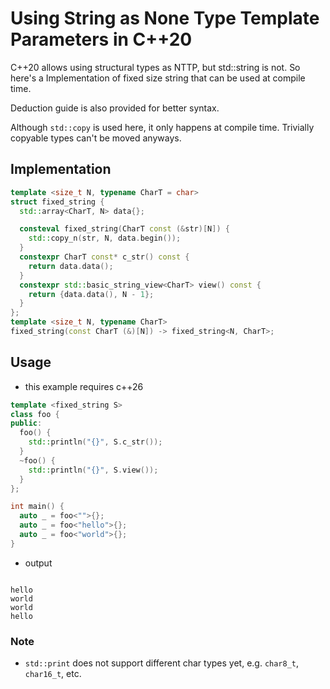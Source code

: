 # Using String as None Type Template Parameters in C++20

C++20 allows using structural types as NTTP, but std::string is not. So here's a Implementation of fixed size string that can be used at compile time.

Deduction guide is also provided for better syntax.

Although `std::copy` is used here, it only happens at compile time. Trivially copyable types can't be moved anyways.

## Implementation
```cpp
template <size_t N, typename CharT = char>
struct fixed_string {
  std::array<CharT, N> data{};

  consteval fixed_string(CharT const (&str)[N]) {
    std::copy_n(str, N, data.begin());
  }
  constexpr CharT const* c_str() const {
    return data.data();
  }
  constexpr std::basic_string_view<CharT> view() const {
    return {data.data(), N - 1};
  }
};
template <size_t N, typename CharT>
fixed_string(const CharT (&)[N]) -> fixed_string<N, CharT>;
```

## Usage
* this example requires c++26
```cpp
template <fixed_string S>
class foo {
public:
  foo() {
    std::println("{}", S.c_str());
  }
  ~foo() {
    std::println("{}", S.view());
  }
};

int main() {
  auto _ = foo<"">{};
  auto _ = foo<"hello">{};
  auto _ = foo<"world">{};
}
```
* output
```

hello
world
world
hello

```
### Note
* `std::print` does not support different char types yet, e.g. `char8_t`, `char16_t`, etc.

